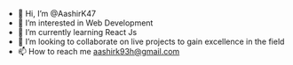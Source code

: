 - 👋 Hi, I’m @AashirK47
- 👀 I’m interested in Web Development
- 🌱 I’m currently learning React Js
- 💞️ I’m looking to collaborate on live projects to gain excellence in the field
- 📫 How to reach me aashirk93h@gmail.com

<!---
AashirK47/AashirK47 is a ✨ special ✨ repository because its `README.md` (this file) appears on your GitHub profile.
You can click the Preview link to take a look at your changes.
--->
